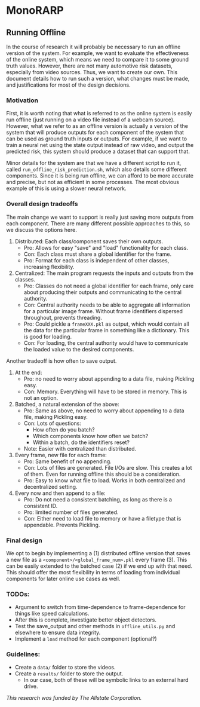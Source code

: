# MonoRARP

## Running Offline
In the course of research it will probably be necessary to run an offline version
of the system.
For example, we want to evaluate the effectiveness of the online system, which
means we need to compare it to some ground truth values.
However, there are not many automotive risk datasets, especially from video sources.
Thus, we want to create our own.
This document details how to run such a version, what changes must be made, and
justifications for most of the design decisions.

### Motivation
First, it is worth noting that what is referred to as the online system is easily
run offline (just running on a video file instead of a webcam source).
However, what we refer to as an offline version is actually a version of the system
that will produce outputs for each component of the system that can be used as
ground truth inputs or outputs.
For example, if we want to train a neural net using the state output instead of raw video,
and output the predicted risk, this system should produce a dataset that can support that.

Minor details for the system are that we have a different script to run it, called
`run_offline_risk_prediction.sh`, which also details some different components.
Since it is being run offline, we can afford to be more accurate and precise, but
not as efficient in some processes.
The most obvious example of this is using a slower neural network.

### Overall design tradeoffs
The main change we want to support is really just saving more outputs from each
component.
There are many different possible approaches to this, so we discuss the options here.
1. Distributed: Each class/component saves their own outputs.
   - Pro: Allows for easy "save" and "load" functionality for each class.
   - Con: Each class must share a global identifier for the frame.
   - Pro: Format for each class is independent of other classes, increasing flexibility.
2. Centralized: The main program requests the inputs and outputs from the classes.
   - Pro: Classes do not need a global identifier for each frame, only care about
   producing their outputs and communicating to the central authority.
   - Con: Central authority needs to be able to aggregate all information for a particular
   image frame. Without frame identifiers dispersed throughout, prevents threading.
   - Pro: Could pickle a `frameXXX.pkl` as output, which would contain all the data
   for the particular frame in something like a dictionary. This is good for loading.
   - Con: For loading, the central authority would have to communicate the loaded value
   to the desired components.

Another tradeoff is how often to save output.
1. At the end:
   - Pro: no need to worry about appending to a data file, making Pickling easy.
   - Con: Memory. Everything will have to be stored in memory. This is not an option.
2. Batched, a natural extension of the above:
   - Pro: Same as above, no need to worry about appending to a data file, making Pickling easy.
   - Con: Lots of questions:
      - How often do you batch?
      - Which components know how often we batch?
      - Within a batch, do the identifiers reset?
   - Note: Easier with centralized than distributed.
3. Every frame, new file for each frame:
   - Pro: Same benefit of no appending.
   - Con: Lots of files are generated. File I/Os are slow. This creates a lot of them.
   Even for running offline this should be a consideration.
   - Pro: Easy to know what file to load. Works in both centralized and decentralized setting.
4. Every now and then append to a file:
   - Pro: Do not need a consistent batching, as long as there is a consistent ID.
   - Pro: limited number of files generated.
   - Con: Either need to load file to memory or have a filetype that is appendable. Prevents Pickling.

### Final design
We opt to begin by implementing a (1) distributed offline version that saves
a new file as a `<component>/<global_frame_num>.pkl` every frame (3).
This can be easily extended to the batched case (2) if we end up with that need.
This should offer the most flexibility in terms of loading from individual
components for later online use cases as well.

### TODOs:
 * Argument to switch from time-dependence to frame-dependence for things like
 speed calculations.
 * After this is complete, investigate better object detectors.
 * Test the save_output and other methods in `offline_utils.py` and elsewhere to ensure data integrity.
 * Implement a `load` method for each component (optional?)

### Guidelines:
 * Create a `data/` folder to store the videos.
 * Create a `results/` folder to store the output.
   - In our case, both of these will be symbolic links to an external hard drive.


*This research was funded by The Allstate Corporation.*

